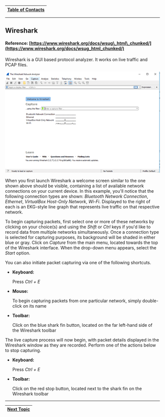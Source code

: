 |[Table of Contacts](/00-Table-of-Contents.md)|
|---|

---

## Wireshark

#### Reference:  [https://www.wireshark.org/docs/wsug\_html\_chunked/](https://www.wireshark.org/docs/wsug_html_chunked/)

Wireshark is a GUI based protocol analyzer. It works on live traffic and PCAP files.

![](/assets/wireshark-home-59512deb3df78cae8135d3cd.png)

When you first launch Wireshark a welcome screen similar to the one shown above should be visible, containing a list of available network connections on your current device. In this example, you'll notice that the following connection types are shown: _Bluetooth Network Connection_, _Ethernet_, _VirtualBox Host-Only Network_, _Wi-Fi_. Displayed to the right of each is an EKG-style line graph that represents live traffic on that respective network.

To begin capturing packets, first select one or more of these networks by clicking on your choice\(s\) and using the _Shift_ or _Ctrl_ keys if you'd like to record data from multiple networks simultaneously. Once a connection type is selected for capturing purposes, its background will be shaded in either blue or gray. Click on _Capture_ from the main menu, located towards the top of the Wireshark interface. When the drop-down menu appears, select the _Start_ option.

You can also initiate packet capturing via one of the following shortcuts.

* **Keyboard:**

   Press _Ctrl + E_

* **Mouse:**

   To begin capturing packets from one particular network, simply double-click on its name

* **Toolbar:**

   Click on the blue shark fin button, located on the far left-hand side of the Wireshark toolbar

The live capture process will now begin, with packet details displayed in the Wireshark window as they are recorded. Perform one of the actions below to stop capturing.

* **Keyboard:**

   Press _Ctrl + E_

* **Toolbar:**

   Click on the red stop button, located next to the shark fin on the Wireshark toolbar

---

|[Next Topic](02-intro-to-networking/wireshark/wireshark-installation-and-setup..md)|
|---|
